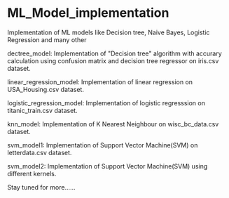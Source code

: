 # ML_Model_implementation
Implementation of ML models like Decision tree, Naive Bayes, Logistic Regression and many other

dectree_model: Implementation of "Decision tree" algorithm with accurary calculation using confusion matrix and decision tree regressor on iris.csv dataset.

linear_regression_model: Implementation of linear regression on USA_Housing.csv dataset.

logistic_regression_model: Implementation of logistic regresssion on titanic_train.csv dataset.

knn_model: Implementation of K Nearest Neighbour on wisc_bc_data.csv dataset.

svm_model1: Implementation of Support Vector Machine(SVM) on letterdata.csv dataset.

svm_model2: Implementation of Support Vector Machine(SVM) using different kernels.

Stay tuned for more......
